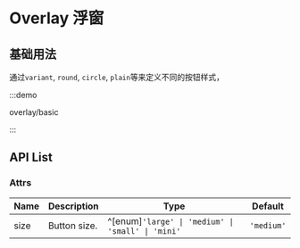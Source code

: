# Overlay 浮窗

## 基础用法

通过`variant`, `round`, `circle`, `plain`等来定义不同的按钮样式，

:::demo

overlay/basic

:::

## API List

### Attrs

|Name|Description |Type                                              |Default   |
|----|------------|--------------------------------------------------|----------|
|size|Button size.|^[enum]`'large' \| 'medium' \| 'small' \| 'mini' `|`'medium'`|
